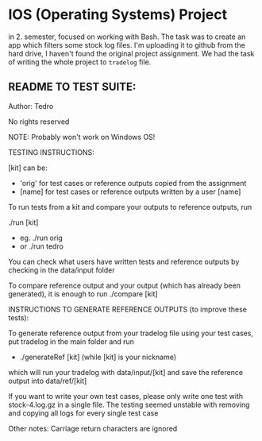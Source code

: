 # IOS (Operating Systems) Project
in 2. semester, focused on working with Bash. The task was to create an app which 
filters some stock log files. I'm uploading it to github from the hard drive, 
I haven't found the original project assignment. We had the task of writing the whole project to `tradelog` file.


## README TO TEST SUITE:

Author: Tedro

No rights reserved

NOTE: Probably won't work on Windows OS!

TESTING INSTRUCTIONS:

[kit] can be:
  - 'orig' for test cases or reference outputs copied from the assignment
  - [name] for test cases or reference outputs written by a user [name]

To run tests from a kit and compare your outputs to reference outputs, run

./run [kit]
  - eg. ./run orig
  - or  ./run tedro

You can check what users have written tests and reference outputs by checking 
in the data/input folder

To compare reference output and your output (which has already been generated),
it is enough to run ./compare [kit]

INSTRUCTIONS TO GENERATE REFERENCE OUTPUTS (to improve these tests):

To generate reference output from your tradelog file using your test cases,
put tradelog in the main folder and run 
  - ./generateRef [kit] (while [kit] is your nickname)

which will run your tradelog with data/input/[kit] and save the reference
output into data/ref/[kit]


If you want to write your own test cases, please only write one test with
stock-4.log.gz in a single file. The testing seemed unstable with removing and
copying all logs for every single test case

Other notes:
Carriage return characters are ignored
